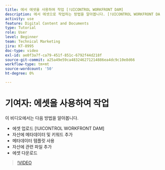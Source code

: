 ```yaml
---
title: 에서 에셋을 사용하여 작업 [!UICONTROL WORKFRONT DAM]
description: 에서 에셋으로 작업하는 방법을 알아봅니다. [!UICONTROL WORKFRONT DAM].
activity: use
feature: Digital Content and Documents
type: Tutorial
role: User
level: Beginner
team: Technical Marketing
jira: KT-8995
doc-type: video
exl-id: ae0f3a7f-ca79-451f-851c-6792f44d218f
source-git-commit: a25a49e59ca483246271214886ea4dc9c10e8d66
workflow-type: tm+mt
source-wordcount: '50'
ht-degree: 0%

---
```


# 기여자: 에셋을 사용하여 작업

이 비디오에서는 다음 방법을 알아봅니다.

* 에셋 업로드 [!UICONTROL WORKFRONT DAM]
* 자산에 메타데이터 및 키워드 추가
* 메타데이터 템플릿 사용
* 자산에 관련 파일 추가
* 에셋 다운로드

>[!VIDEO](https://video.tv.adobe.com/v/335255/?quality=12&learn=on)
